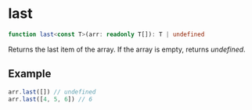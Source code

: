 # last

```ts
function last<const T>(arr: readonly T[]): T | undefined
```

Returns the last item of the array. If the array is empty, returns _undefined_.

## Example

```ts
arr.last([]) // undefined
arr.last([4, 5, 6]) // 6
```
